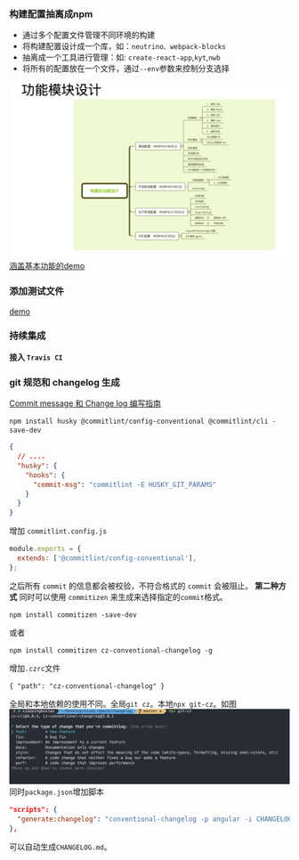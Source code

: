 
### 构建配置抽离成npm
* 通过多个配置文件管理不同环境的构建
* 将构建配置设计成一个库，如：`neutrino、webpack-blocks`
* 抽离成一个工具进行管理：如: `create-react-app`,`kyt`,`nwb`
* 将所有的配置放在一个文件，通过`--env`参数来控制分支选择

![功能模块设计](./功能模块设计.png)
[涵盖基本功能的demo](https://github.com/xiaopingbuxiao/webpack/tree/master/my-project)


### 添加测试文件

[demo](https://github.com/xiaopingbuxiao/webpack/tree/master/my-project02)


### 持续集成

**接入 `Travis CI`**


### git 规范和 changelog 生成

[Commit message 和 Change log 编写指南](https://www.ruanyifeng.com/blog/2016/01/commit_message_change_log.html)

```shell
npm install husky @commitlint/config-conventional @commitlint/cli -save-dev
```
```json package.json
{
  // ....
  "husky": {
    "hooks": {
      "commit-msg": "commitlint -E HUSKY_GIT_PARAMS"
    }
  }
}
```

增加 `commitlint.config.js` 
```js
module.exports = {
  extends: ['@commitlint/config-conventional'],
};
```
之后所有 `commit` 的信息都会被校验，不符合格式的 `commit` 会被阻止。
**第二种方式**
同时可以使用 `commitizen` 来生成来选择指定的`commit`格式。
```shell
npm install commitizen -save-dev
```
或者 
```
npm install commitizen cz-conventional-changelog -g
```
增加`.czrc`文件
```
{ "path": "cz-conventional-changelog" }
```
全局和本地依赖的使用不同。全局`git cz`。本地`npx git-cz`。如图
![](./git.png)
同时`package.json`增加脚本
```json package.json
"scripts": {
  "generate:changelog": "conventional-changelog -p angular -i CHANGELOG.md -s"
},
```
可以自动生成`CHANGELOG.md`。


